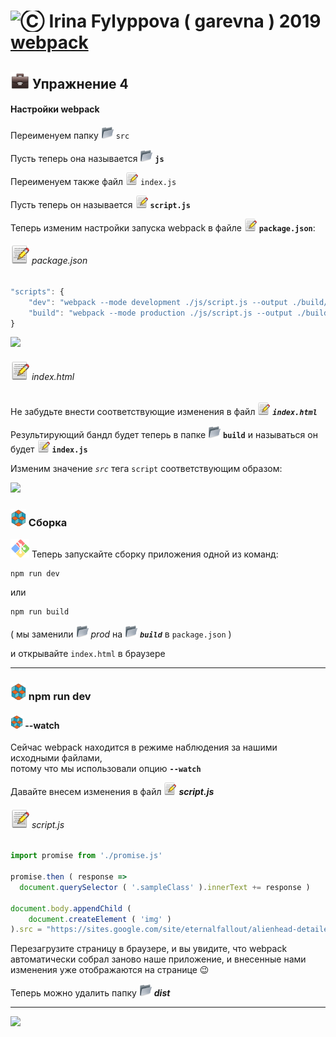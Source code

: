 [footer]: https://github.com/garevna/js-course/raw/master/images/a-level-ico.png?raw=true
[ico20]: https://raw.githubusercontent.com/garevna/a-level-js-lessons/master/ico/a-level-20.png
[ico25]: https://raw.githubusercontent.com/garevna/a-level-js-lessons/master/ico/a-level-25.png
[hw-30]: https://raw.githubusercontent.com/garevna/a-level-js-lessons/master/ico/briefcase-30.png
[cap-30]: https://raw.githubusercontent.com/garevna/a-level-js-lessons/master/ico/coffee-30.png
[warn-25]: https://raw.githubusercontent.com/garevna/a-level-js-lessons/master/ico/warning-25.png
[link-25]: https://raw.githubusercontent.com/garevna/a-level-js-lessons/master/ico/link-25.png
[err-20]: https://raw.githubusercontent.com/garevna/a-level-js-lessons/master/ico/no_entry-20.png
[err-25]: https://raw.githubusercontent.com/garevna/a-level-js-lessons/master/ico/no_entry-25.png
[err-30]: https://raw.githubusercontent.com/garevna/a-level-js-lessons/master/ico/no_entry-30.png
[file-20]: https://raw.githubusercontent.com/garevna/a-level-js-lessons/master/ico/pencil-20.png
[file-25]: https://raw.githubusercontent.com/garevna/a-level-js-lessons/master/ico/pencil-25.png
[file-30]: https://raw.githubusercontent.com/garevna/a-level-js-lessons/master/ico/pencil-30.png
[file-40]: https://raw.githubusercontent.com/garevna/a-level-js-lessons/master/ico/pencil-40.png
[dir-20]: https://raw.githubusercontent.com/garevna/a-level-js-lessons/master/ico/folder-20.png
[dir-25]: https://raw.githubusercontent.com/garevna/a-level-js-lessons/master/ico/folder-25.png
[dir-30]: https://raw.githubusercontent.com/garevna/a-level-js-lessons/master/ico/folder-30.png
[dir-40]: https://raw.githubusercontent.com/garevna/a-level-js-lessons/master/ico/folder-40.png
[bash-20]: https://raw.githubusercontent.com/garevna/a-level-js-lessons/master/ico/bash-20.png
[bash-25]: https://raw.githubusercontent.com/garevna/a-level-js-lessons/master/ico/bash-25.png
[bash-30]: https://raw.githubusercontent.com/garevna/a-level-js-lessons/master/ico/bash-30.png
[bash-40]: https://raw.githubusercontent.com/garevna/a-level-js-lessons/master/ico/bash-40.png

# <img src="https://avatars2.githubusercontent.com/u/19735284?s=40&v=4" width="30" title="Ⓒ Irina Fylyppova ( garevna ) 2019"/> [webpack](md/webpack.md)

## ![hw-30] Упражнение 4

#### Настройки  webpack

Переименуем  папку ![dir-20] `src`

Пусть теперь она называется ![dir-20] **`js`**

Переименуем также файл  ![file-20] `index.js`

Пусть теперь он называется  ![file-20] **`script.js`**

Теперь изменим настройки запуска webpack в файле ![file-20] **`package.json`**:

###### ![file-30] package.json

```javascript
"scripts": {
    "dev": "webpack --mode development ./js/script.js --output ./build/index.js --watch",
    "build": "webpack --mode production ./js/script.js --output ./build/index.js --watch"
}
```

<img src="https://lh4.googleusercontent.com/t3HMzsLvURk-jymxhIhITlzHUVfrkuS1UagnldLwLccys2iZH8rBOFWdLf16gh1UqinQ8gjibPgIlqkp5PvYtAaC0hBwA32nscUHScKfZGFdgiWJHwMOyP7NU70qhWGZF87lOjmc7TfY4L8" width="800"/>


###### ![file-30] index.html

Не забудьте внести соответствующие изменения в файл ![file-20] **_`index.html`_**

Результирующий бандл будет теперь в папке  ![dir-20] **`build`**
и называться он будет  ![file-20] **`index.js`**

Изменим значение _`src`_ тега  `script` соответствующим образом:

<img src="https://lh4.googleusercontent.com/mzuMRK4yXEhLJ1AW0sBaSswsz35bNA9srOzeQQx0EjWI2xUK7zzeADS9SdFh7g2heeuuBAQLMQYNI4xvVuiVOak-GOMQ88SpmSYE4ERCcYvRtFxg8prqo1pOyl5vy-mDY__8weNvaQ-wXhw" width="500"/>

### ![ico25] Сборка

![bash-30] Теперь запускайте сборку приложения одной из команд:

    npm run dev       

или

    npm run build

( мы заменили ![dir-20] _prod_ на ![dir-20] **_`build`_** в  `package.json` )

и открывайте  `index.html`  в браузере

_________________________________________________________

### ![ico25] npm run dev

#### ![ico20] --watch

Сейчас   webpack   находится в режиме наблюдения за нашими исходными файлами, <br/>
потому что мы использовали опцию **`--watch`**

Давайте внесем изменения в файл ![file-20] **_script.js_**

###### ![file-30] script.js

```javascript
import promise from './promise.js'

promise.then ( response =>
  document.querySelector ( '.sampleClass' ).innerText += response )

document.body.appendChild (
    document.createElement ( 'img' )
).src = "https://sites.google.com/site/eternalfallout/alienhead-detailed.jpg"
```

Перезагрузите страницу в браузере, и вы увидите, что  webpack автоматически собрал заново наше приложение, и внесенные нами изменения уже отображаются на странице 😉

Теперь можно удалить папку ![dir-20] **_dist_**

_________________________________________________________________________

![](https://github.com/garevna/js-course/raw/master/images/a-level-ico.png?raw=true)
